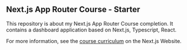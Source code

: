 ## Next.js App Router Course - Starter

This repository is about my Next.js App Router Course completion. It contains a dashboard application based on Next.js, Typescript, React.

For more information, see the [course curriculum](https://nextjs.org/learn) on the Next.js Website.
